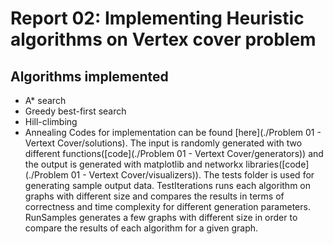 # Report 02: Implementing Heuristic algorithms on Vertex cover problem
## Algorithms implemented
- A* search
- Greedy best-first search
- Hill-climbing
- Annealing
Codes for implementation can be found [here](./Problem 01 - Vertext Cover/solutions). 
The input is randomly generated with two different functions([code](./Problem 01 - Vertext Cover/generators)) and the output is generated with matplotlib and networkx libraries([code](./Problem 01 - Vertext Cover/visualizers)).
The tests folder is used for generating sample output data. TestIterations runs each algorithm on graphs with different size and compares the results in terms of correctness and time complexity for different generation parameters.
RunSamples generates a few graphs with different size in order to compare the results of each algorithm for a given graph.
